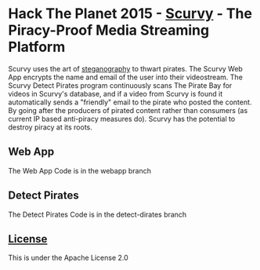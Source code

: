 # Hack The Planet 2015 - [Scurvy](http://devpost.com/software/scurvy-bgx3vm) - The Piracy-Proof Media Streaming Platform

Scurvy uses the art of [steganography](https://en.wikipedia.org/wiki/Steganography) to thwart pirates. The Scurvy Web App encrypts the name and email of the user into their videostream. The Scurvy Detect Pirates program continuously scans The Pirate Bay for videos in Scurvy's database, and if a video from Scurvy is found it automatically sends a "friendly" email to the pirate who posted the content. By going after the producers of pirated content rather than consumers (as current IP based anti-piracy measures do). Scurvy has the potential to destroy piracy at its roots.

## Web App

The Web App Code is in the webapp branch

## Detect Pirates

The Detect Pirates Code is in the detect-dirates branch

## [License](LICENSE)

This is under the Apache License 2.0

